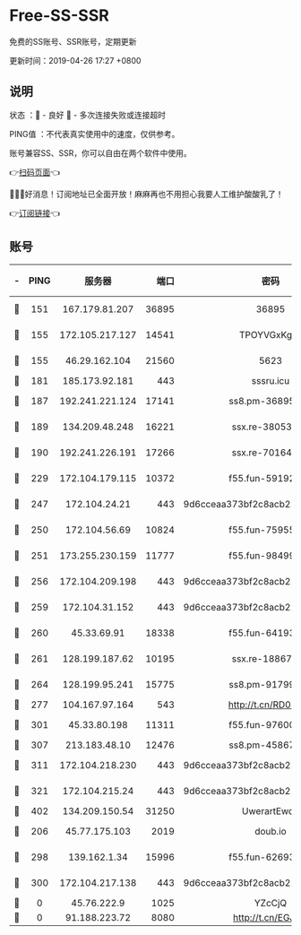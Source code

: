 # Free-SS-SSR

免费的SS账号、SSR账号，定期更新

更新时间：2019-04-26 17:27 +0800

## 说明

状态     ：🙂 - 良好 🙁 - 多次连接失败或连接超时

PING值   ：不代表真实使用中的速度，仅供参考。

账号兼容SS、SSR，你可以自由在两个软件中使用。

👉[扫码页面](https://liesauer.github.io/Free-SS-SSR/)👈

🎉🎉🎉好消息！订阅地址已全面开放！麻麻再也不用担心我要人工维护酸酸乳了！

👉[订阅链接](https://www.liesauer.net/yogurt/subscribe?ACCESS_TOKEN=DAYxR3mMaZAsaqUb)👈

## 账号

|-|PING|服务器|端口|密码|加密方式|区域|
|:----:|:----:|:-----:|-----:|:----:|:----:|:----:|
|🙂|151|167.179.81.207|36895|36895|aes-256-cfb|JP|
|🙂|155|172.105.217.127|14541|TPOYVGxKglpi|aes-256-cfb|JP|
|🙂|155|46.29.162.104|21560|5623|aes-128-ctr|RU|
|🙂|181|185.173.92.181|443|sssru.icu|rc4-md5|RU|
|🙂|187|192.241.221.124|17141|ss8.pm-36895693|aes-256-cfb|US|
|🙂|189|134.209.48.248|16221|ssx.re-38053204|aes-256-cfb|US|
|🙂|190|192.241.226.191|17266|ssx.re-70164154|aes-256-cfb|US|
|🙂|229|172.104.179.115|10372|f55.fun-59192456|aes-256-cfb|SG|
|🙂|247|172.104.24.21|443|9d6cceaa373bf2c8acb22e60b6a58be6|aes-256-cfb|US|
|🙂|250|172.104.56.69|10824|f55.fun-75955527|aes-256-cfb|SG|
|🙂|251|173.255.230.159|11777|f55.fun-98499590|aes-256-cfb|US|
|🙂|256|172.104.209.198|443|9d6cceaa373bf2c8acb22e60b6a58be6|aes-256-cfb|US|
|🙂|259|172.104.31.152|443|9d6cceaa373bf2c8acb22e60b6a58be6|aes-256-cfb|US|
|🙂|260|45.33.69.91|18338|f55.fun-64193387|aes-256-cfb|US|
|🙂|261|128.199.187.62|10195|ssx.re-18867296|aes-256-cfb|SG|
|🙂|264|128.199.95.241|15775|ss8.pm-91799488|aes-256-cfb|SG|
|🙂|277|104.167.97.164|543|http://t.cn/RD0D7sx|rc4-md5|CA|
|🙂|301|45.33.80.198|11311|f55.fun-97600550|aes-256-cfb|US|
|🙂|307|213.183.48.10|12476|ss8.pm-45867021|rc4-md5|RU|
|🙂|311|172.104.218.230|443|9d6cceaa373bf2c8acb22e60b6a58be6|aes-256-cfb|US|
|🙂|321|172.104.215.24|443|9d6cceaa373bf2c8acb22e60b6a58be6|aes-256-cfb|US|
|🙂|402|134.209.150.54|31250|UwerartEwqe|chacha20|IN|
|🙂|206|45.77.175.103|2019|doub.io|aes-128-ctr|SG|
|🙂|298|139.162.1.34|15996|f55.fun-62693899|aes-256-cfb|SG|
|🙂|300|172.104.217.138|443|9d6cceaa373bf2c8acb22e60b6a58be6|aes-256-cfb|US|
|🙁|0|45.76.222.9|1025|YZcCjQ|rc4-md5|JP|
|🙁|0|91.188.223.72|8080|http://t.cn/EGJIyrl|rc4-md5|RU|
